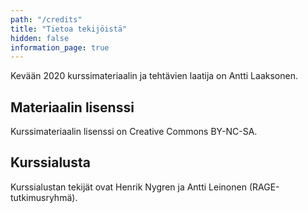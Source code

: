```yaml
---
path: "/credits"
title: "Tietoa tekijöistä"
hidden: false
information_page: true
---
```


Kevään 2020 kurssimateriaalin ja tehtävien laatija on Antti Laaksonen.

## Materiaalin lisenssi

Kurssimateriaalin lisenssi on Creative Commons BY-NC-SA.

## Kurssialusta

Kurssialustan tekijät ovat
Henrik Nygren ja Antti Leinonen
(RAGE-tutkimusryhmä).
